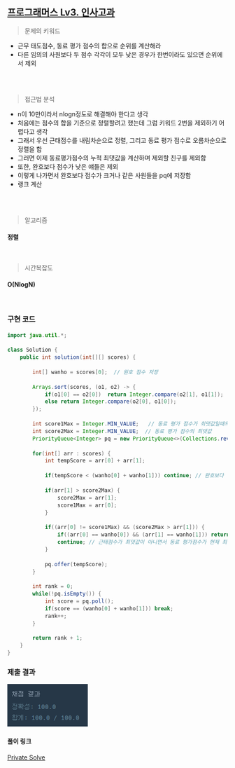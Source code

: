 ## [프로그래머스 Lv3. 인사고과](https://school.programmers.co.kr/learn/courses/30/lessons/152995)

> 문제의 키워드

- 근무 태도점수, 동료 평가 점수의 합으로 순위를 계산해라
- 다른 임의의 사원보다 두 점수 각각이 모두 낮은 경우가 한번이라도 있으면 순위에서 제외

<br/>
<br/>

> 접근법 분석
- n이 10만이라서 nlogn정도로 해결해야 한다고 생각
- 처음에는 점수의 합을 기준으로 정렬할려고 했는데 그럼 키워드 2번을 제외하기 어렵다고 생각
- 그래서 우선 근태점수를 내림차순으로 정렬, 그리고 동료 평가 점수로 오름차순으로 정렬을 함
- 그러면 이제 동료평가점수의 누적 최댓값을 계산하며 제외할 친구를 제외함
- 또한, 완호보다 점수가 낮은 얘들은 제외
- 이렇게 나가면서 완호보다 점수가 크거나 같은 사원들을 pq에 저장함
- 랭크 계산

<br/>
<br/>

> 알고리즘

#### 정렬


<br/>

> 시간복잡도

#### O(NlogN)

<br/>

### 구현 코드

```java
import java.util.*;

class Solution {
    public int solution(int[][] scores) {
        
        int[] wanho = scores[0];  // 원호 점수 저장
        
        Arrays.sort(scores, (o1, o2) -> {
            if(o1[0] == o2[0])  return Integer.compare(o2[1], o1[1]);
            else return Integer.compare(o2[0], o1[0]);
        });
        
        int score1Max = Integer.MIN_VALUE;   // 동료 평가 점수가 최댓값일때의 근태점수
        int score2Max = Integer.MIN_VALUE;  // 동료 평가 점수의 최댓값
        PriorityQueue<Integer> pq = new PriorityQueue<>(Collections.reverseOrder());
        
        for(int[] arr : scores) {
            int tempScore = arr[0] + arr[1];
            
            if(tempScore < (wanho[0] + wanho[1])) continue; // 완호보다 점수 작은 사원 제외
            
            if(arr[1] > score2Max) {
                score2Max = arr[1];
                score1Max = arr[0];
            }    
            
            if((arr[0] != score1Max) && (score2Max > arr[1])) {
                if((arr[0] == wanho[0]) && (arr[1] == wanho[1])) return -1; // 원호면
                continue; // 근태점수가 최댓값이 아니면서 동료 평가점수가 현재 최댓값보다 작다면 제외
            }
                
            pq.offer(tempScore);
        }
        
        int rank = 0;  
        while(!pq.isEmpty()) {
            int score = pq.poll();
            if(score == (wanho[0] + wanho[1])) break;
            rank++;
        }
        
        return rank + 1;
    }
}

```

### 제출 결과

![제출결과](./result.png)

#### 풀이 링크

[Private Solve](https://github.com/The-Four-Error-Pickers/Algorithm-Study/tree/main/Private%20Solve/152995.%20%EC%9D%B8%EC%82%AC%EA%B3%A0%EA%B3%BC/JunHo/2024-11-16T15263)
